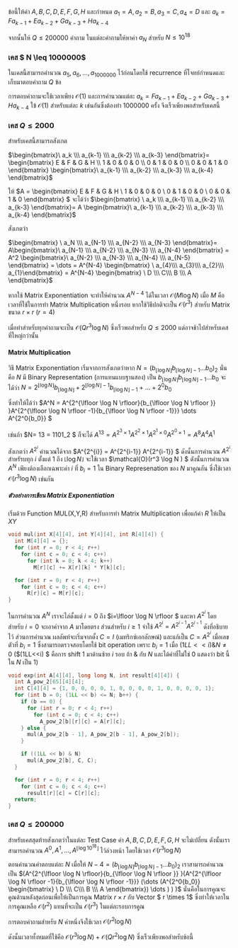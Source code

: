 ข้อนี้ให้ค่า $A,B,C,D,E,F,G,H$ และกำหนด $a_1=A, a_2=B,a_3=C,a_4=D$ และ $a_k = F a_{k-1} + E a_{k-2} + G a_{k-3} + H a_{k-4}$

จากนั้นให้ $Q\leq 200000$ คำถาม ในแต่ละคำถามให้หาค่า $a_N$ สำหรับ $N\leq 10^{18}$

### เคส $ N \leq 1000000$

ในเคสนี้สามารถคำนวณ $a_5, a_6, \dots, a_{1000000}$ ไว้ก่อนโดยใช้ recurrence ที่โจทย์กำหนดและเก็บมาตอบคำถาม $Q$ ข้อ

การตอบคำถามจะใช้เวลาเพียง $\mathcal{O}(1)$ และการคำนวณแต่ละ $a_k = Fa_{k-1} + E a_{k-2} + Ga_{k-3} +H a_{k-4}$ ใข้ $\mathcal{O}(1)$ สำหรับแต่ละ $k$ เช่นกันซึ่งต้องทำ 1000000 ครั้ง จึงเร็วเพียงพอสำหรับเคสนี้

### เคส $Q \leq 2000$

สำหรับเคสนี้สามารถสังเกต

$\begin{bmatrix}\ a_k \\\ a_{k-1} \\\ a_{k-2} \\\ a_{k-3} \end{bmatrix}= \begin{bmatrix} E & F & G & H \\ 1 &  0 &  0 &  0 \\ 0 &  1 &  0 &  0 \\ 0 &  0 &  1 &  0 \end{bmatrix} \begin{bmatrix}\ a_{k-1} \\\ a_{k-2} \\\ a_{k-3} \\\ a_{k-4} \end{bmatrix}$

ให้ $A = \begin{bmatrix} E & F & G & H \\ 1 &  0 &  0 &  0 \\ 0 &  1 &  0 &  0 \\ 0 &  0 &  1 &  0 \end{bmatrix} $ จะได้ว่า $\begin{bmatrix} \ a_k \\\ a_{k-1} \\\ a_{k-2} \\\ a_{k-3} \end{bmatrix}= A \begin{bmatrix}\ a_{k-1} \\\ a_{k-2} \\\ a_{k-3} \\\ a_{k-4} \end{bmatrix}$ 

สังเกตว่า 

 $\begin{bmatrix} \ a_N \\\ a_{N-1} \\\ a_{N-2} \\\ a_{N-3} \end{bmatrix}= A\begin{bmatrix}\ a_{N-1} \\\ a_{N-2} \\\ a_{N-3} \\\ a_{N-4} \end{bmatrix} = A^2 \begin{bmatrix}\ a_{N-2} \\\ a_{N-3} \\\ a_{N-4} \\\ a_{N-5} \end{bmatrix} = \dots  = A^{N-4} \begin{bmatrix} \ a_{4}\\\ a_{3}\\\ a_{2}\\\ a_{1}\end{bmatrix} = A^{N-4} \begin{bmatrix} \ D \\\ C\\\ B \\\ A \end{bmatrix}$

หากใช้ Matrix Exponentiation จะทำให้คำนวณ $A^{N-4}$ ได้ในเวลา $\mathcal{O}(M \log N)$ เมื่อ $M$ คือเวลาที่ใช้ในการทำ Matrix Multiplication หนึ่งรอบ หากใช้วิธีปกติจะเป็น $\mathcal{O}(r^3)$ สำหรับ Matrix ขนาด $r\times r$ ($r=4$)

เมื่อทำสำหรับทุกคำถามจะเป็น $\mathcal{O}(Q r^3 \log N)$ ซึ่งเร็วพอสำหรับ $Q \leq 2000$ แต่อาจช้าไปสำหรับเคสที่ใหญ่กว่านั้น

#### Matrix Multiplication

วิธี Matrix Exponentiation เริ่มจากการสังเกตว่าหาก $N = (b_{\lfloor \log N \rfloor } b_{\lfloor \log N \rfloor -1} \dots b_0)_2$ นั่นคือ $N$ มี Binary Representation (การแทนแบบฐานสอง) เป็น $b_{\lfloor \log N \rfloor } b_{\lfloor \log N \rfloor -1} \dots b_0$ จะได้ว่า $N = 2^{\lfloor \log N \rfloor}{b_{\lfloor \log N \rfloor }}  + 2^{\lfloor \log N \rfloor -1}{b_{\lfloor \log N \rfloor -1}} + \dots +  2^0{b_0}$ 

ซึ่งทำให้ได้ว่า $A^N = A^{2^{\lfloor \log N \rfloor}{b_{\lfloor \log N \rfloor }} }A^{2^{\lfloor \log N \rfloor -1}{b_{\lfloor \log N \rfloor -1}}} \dots A^{2^0{b_0}} $

เช่นถ้า $N= 13 = 1101_2 $ ก็จะได้ $A^{13} = A^{2^3 \times 1}  A^{2^2 \times 1}  A^{2^1 \times 0} A^{2^0 \times 1} = A^8 A^4 A^1$

สังเกตว่า $A^{2^i}$ คำนวณได้จาก $A^{2^{i}} = A^{2^{i-1}}  A^{2^{i-1}} $ ดังนั้นการคำนวณ $A^{2^{i}}$ สำหรัรบทุก $i$ ตั้งแต่ $1$ ถึง $\lfloor \log N \rfloor$ จะใช้เวลา $\mathcal{O}(r^3 \log N ) $ ดังนั้นการคำนวณ $A^N$ เพียงต้องเลือกเฉพาะค่า $i$ ที่ $b_i = 1$ ใน Binary Represenation ของ $N$ มาคูณกัน ซึ่งใช้เวลา $\mathcal{O}(r^3 \log N)$ เช่นกัน 

##### ตัวอย่างการเขียน Matrix Exponentiation

เริ่มด้วย Function MUL(X,Y,R) สำหรับการทำ Matrix Multiplication เพื่อแก้ค่า $R$ ให้เป็น $X Y$ 

```cpp
void mul(int X[4][4], int Y[4][4], int R[4][4]) {
  int M[4][4] = {};
  for (int r = 0; r < 4; r++)
    for (int c = 0; c < 4; c++)
      for (int k = 0; k < 4; k++)
        M[r][c] += X[r][k] * Y[k][c];

  for (int r = 0; r < 4; r++)
    for (int c = 0; c < 4; c++)
      R[r][c] = M[r][c];
}
```

ในการคำนวณ $A^N$ เราจะไล่ตั้งแต่ $i=0$ ถึง $i=\lfloor \log N \rfloor $ และหา $A^{2^i}$ โดย สำหรับ $i=0$ จะเอาค่าจาก $A$ มาโดยตรง ส่วนสำหรับ $i \geq 1$ จำใช้ $A^{2^i} = A^{2^{i-1}} A^{2^{i-1}}$ ดังที่อธิบายไว้ ส่วนการคำนวณ ผลลัพท์จะเริ่มจากตั้ง $C = I$ (เมทริกซ์เอกลักษณ์) และแก้เป็น $C = A^{2^i}$ เมื่อเลขตัวที่ $b_i = 1$ ซึ่งสามารถตรวจสอบโดยใช้ bit operation เพราะ $b_i = 1$ เมื่อ $(1LL<<i) \& N \neq 0$ ($(1LL<<i) $ คือการ shift 1 มาด้านซ้าย $i$ รอบ ถ้า $\&$ กับ $N$ และได้ค่าที่ไม่ใช่ 0 แสดงว่า bit นี้ใน $N$ เป็น 1)

```cpp
void exp(int A[4][4], long long N, int result[4][4]) {
  int A_pow_2[65][4][4];
  int C[4][4] = {1, 0, 0, 0, 0, 1, 0, 0, 0, 0, 1, 0, 0, 0, 0, 1};
  for (int b = 0; (1LL << b) <= N; b++) {
    if (b == 0) {
      for (int r = 0; r < 4; r++)
        for (int c = 0; c < 4; c++)
          A_pow_2[b][r][c] = A[r][c];
    } else {
      mul(A_pow_2[b - 1], A_pow_2[b - 1], A_pow_2[b]);
    }

    if ((1LL << b) & N)
      mul(A_pow_2[b], C, C);
  }

  for (int r = 0; r < 4; r++)
    for (int c = 0; c < 4; c++)
      result[r][c] = C[r][c];
  return;
}
```

### เคส $Q \leq 200000$ 

สำหรับเคสสุดท้ายสังเกตว่าในแต่ละ Test Case ค่า $A,B,C,D,E,F,G,H$ จะไม่เปลี่ยน ดังนั้นเราสามารถคำนวณ $A^0, A^1, \dots, A^{\lfloor \log 10^{18} \rfloor}$ ไว้ล่วงหน้า โดยใช้เวลา $\mathcal{O}(r^3 \log N)$

ตอนคำนวณคำตอบแต่ละ $N$ เมื่อให้ $N -4 = (b_{\lfloor \log N \rfloor } b_{\lfloor \log N \rfloor -1} \dots b_0)_2$
เราสามารถคำนวณเป็น $(A^{2^{\lfloor \log N \rfloor}{b_{\lfloor \log N \rfloor }} }(A^{2^{\lfloor \log N \rfloor -1}{b_{\lfloor \log N \rfloor -1}}} (\dots (A^{2^0{b_0}}  \begin{bmatrix} \ D \\\ C\\\ B \\\ A \end{bmatrix}) \dots )  ) )$ นั่นคือในการคูณจะคูณด้านหลังสุดก่อนเพื่อให้เป็นการคูณ Matrix $r \times r$ กับ Vector $ r \times 1$ ซึ่งทำให้เวลาในการคูณเหลือ $\mathcal{O}(r^2)$ แทนที่จะเป็น $\mathcal{O}(r^3)$ ในแต่ละรอบการคูณ 

การตอบคำถามสำหรับ $N$ ค่าหนึ่งจึงใช้เวลา $\mathcal{O}(r^2 \log N)$ 

ดังนั้นเวลาทั้งหมดที่ใช้คือ  $\mathcal{O}(r^3 \log N) + \mathcal{O}(Qr^2 \log N)$ ซึ่งเร็วเพียงพอสำหรับข้อนี้

